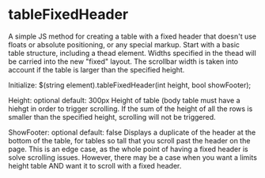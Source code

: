 # tableFixedHeader
A simple JS method for creating a table with a fixed header that doesn't use floats or absolute positioning, or any special markup.
Start with a basic table structure, including a thead element. Widths specified in the thead will be carried into the new "fixed" layout. The scrollbar width is taken into account if the table is larger than the specified height.

Initialize:
$(string element).tableFixedHeader(int height, bool showFooter);

Height:
  optional
  default: 300px
  Height of table (body table must have a hiehgt in order to trigger scrolling. If the sum of the height of all the rows is smaller than the specified height, scrolling will not be triggered.

ShowFooter:
  optional
  default: false
  Displays a duplicate of the header at the bottom of the table, for tables so tall that you scroll past the header on the page. This is an edge case, as the whole point of having a fixed header is solve scrolling issues. However, there may be a case when you want a limits height table AND want it to scroll with a fixed header.
